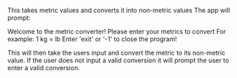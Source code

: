 This takes metric values and converts it into non-metric values The app will prompt:

Welcome to the metric converter! Please enter your metrics to convert For example: 1 kg = lb Enter 'exit' or '-1' to close the program!

This will then take the users input and convert the metric to its non-metric value. If the user does not input a valid conversion it will prompt the user to enter a valid conversion.
